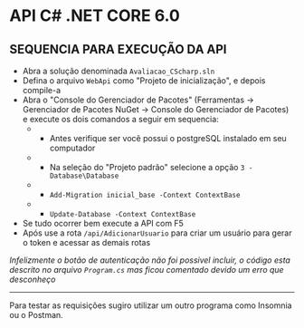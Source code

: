 # API C# .NET CORE 6.0

## SEQUENCIA PARA EXECUÇÃO DA API

* Abra a solução denominada `Avaliacao_CScharp.sln`
* Defina o arquivo `WebApi` como "Projeto de inicialização", e depois compile-a
* Abra o "Console do Gerenciador de Pacotes" (Ferramentas -> Gerenciador de Pacotes NuGet -> Console do Gerenciador de Pacotes) e execute os dois comandos a seguir em sequencia:
    * * Antes verifique ser você possui o postgreSQL instalado em seu computador
    * * Na seleção do "Projeto padrão" selecione a opção `3 - Database\Database`
    * * `Add-Migration inicial_base -Context ContextBase`
    * * `Update-Database -Context ContextBase`
* Se tudo ocorrer bem execute a API com F5
* Após use a rota `/api/AdicionarUsuario` para criar um usuário para gerar o token e acessar as demais rotas

*Infelizmente o botão de autenticação não foi possivel incluir, o código esta descrito no arquivo `Program.cs` mas ficou comentado devido um erro que desconheço*

--------------
Para testar as requisições sugiro utilizar um outro programa como Insomnia ou o Postman.
